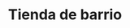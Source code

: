 ---
title: "Tienda de barrio"
url: /ciudad-satelite/tienda-de-barrio-calle-vicente-lecuna/
shop: Lebensmittel
---